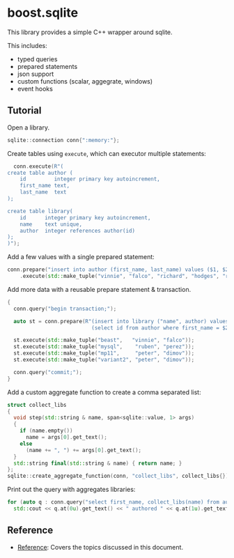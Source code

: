 # boost.sqlite

This library provides a simple C++ wrapper around sqlite.

This includes:

 - typed queries
 - prepared statements
 - json support
 - custom functions (scalar, aggegrate, windows)
 - event hooks


## Tutorial

Open a library.
```cpp
sqlite::connection conn{":memory:"};
```

Create tables using `execute`, which can executor multiple statements:

```cpp
  conn.execute(R"(
create table author (
    id         integer primary key autoincrement,
    first_name text,
    last_name  text
);

create table library(
    id      integer primary key autoincrement,
    name    text unique,
    author  integer references author(id)
);
)");
```

Add a few values with a single prepared statement:

```cpp
conn.prepare("insert into author (first_name, last_name) values ($1, $2), ($3, $4), ($5, $6), ($7, $8)")
    .execute(std::make_tuple("vinnie", "falco", "richard", "hodges", "ruben", "perez", "peter", "dimov"));
```

Add more data with a reusable prepare statement & transaction.

```cpp
{
  conn.query("begin transaction;");

  auto st = conn.prepare(R"(insert into library ("name", author) values ($1,
                           (select id from author where first_name = $2 and last_name = $3)))");

  st.execute(std::make_tuple("beast",   "vinnie", "falco"));
  st.execute(std::make_tuple("mysql",    "ruben", "perez"));
  st.execute(std::make_tuple("mp11",     "peter", "dimov"));
  st.execute(std::make_tuple("variant2", "peter", "dimov"));

  conn.query("commit;");
}
```

Add a custom aggregate function to create a comma separated list:

```cpp
struct collect_libs
{
  void step(std::string & name, span<sqlite::value, 1> args)
  {
    if (name.empty())
      name = args[0].get_text();
    else
      (name += ", ") += args[0].get_text();
  }
  std::string final(std::string & name) { return name; }
};
sqlite::create_aggregate_function(conn, "collect_libs", collect_libs{}); 
```

Print out the query with aggregates libraries:

```cpp
for (auto q : conn.query("select first_name, collect_libs(name) from author inner join library l on author.id = l.author group by last_name"))
  std::cout << q.at(0u).get_text() << " authored " << q.at(1u).get_text() << std::endl;
```


<a name="api-reference"></a>
## Reference

* [Reference](#reference): Covers the topics discussed in this document.
